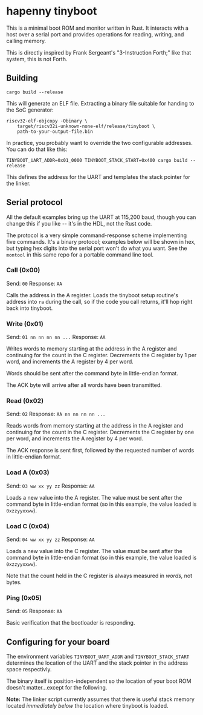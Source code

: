 # hapenny tinyboot

This is a minimal boot ROM and monitor written in Rust. It interacts with a host
over a serial port and provides operations for reading, writing, and calling
memory.

This is directly inspired by Frank Sergeant's "3-Instruction Forth;" like that
system, this is not Forth.

## Building

`cargo build --release`

This will generate an ELF file. Extracting a binary file suitable for handing to
the SoC generator:

```
riscv32-elf-objcopy -Obinary \
    target/riscv32i-unknown-none-elf/release/tinyboot \
    path-to-your-output-file.bin
```

In practice, you probably want to override the two configurable addresses. You can do that
like this:

```
TINYBOOT_UART_ADDR=0x01_0000 TINYBOOT_STACK_START=0x400 cargo build --release
```

This defines the address for the UART and templates the stack pointer for the linker.


## Serial protocol

All the default examples bring up the UART at 115,200 baud, though you can
change this if you like -- it's in the HDL, not the Rust code.

The protocol is a very simple command-response scheme implementing five
commands. It's a binary protocol; examples below will be shown in hex, but
typing hex digits into the serial port won't do what you want. See the `montool`
in this same repo for a portable command line tool.

### Call (0x00)

Send: `00`
Response: `AA`

Calls the address in the A register. Loads the tinyboot setup routine's address
into `ra` during the call, so if the code you call returns, it'll hop right back
into tinyboot.

### Write (0x01)

Send: `01 nn nn nn nn ...`
Response: `AA`

Writes words to memory starting at the address in the A register and continuing
for the count in the C register. Decrements the C register by 1 per word, and
increments the A register by 4 per word.

Words should be sent after the command byte in little-endian format.

The ACK byte will arrive after all words have been transmitted.

### Read (0x02)

Send: `02`
Response: `AA nn nn nn nn ...`

Reads words from memory starting at the address in the A register and continuing
for the count in the C register. Decrements the C register by one per word, and
increments the A register by 4 per word.

The ACK response is sent first, followed by the requested number of words in
little-endian format.

### Load A (0x03)

Send: `03 ww xx yy zz`
Response: `AA`

Loads a new value into the A register. The value must be sent after the command
byte in little-endian format (so in this example, the value loaded is
`0xzzyyxxww`).

### Load C (0x04)

Send: `04 ww xx yy zz`
Response: `AA`

Loads a new value into the C register. The value must be sent after the command
byte in little-endian format (so in this example, the value loaded is
`0xzzyyxxww`).

Note that the count held in the C register is always measured in _words,_ not
bytes.

### Ping (0x05)

Send: `05`
Response: `AA`

Basic verification that the bootloader is responding.

## Configuring for your board

The environment variables  `TINYBOOT_UART_ADDR` and `TINYBOOT_STACK_START` determines the location of the
UART and the stack pointer in the address space respectivly.

The binary itself is position-independent so the location of your boot ROM
doesn't matter...except for the following.

**Note:** The linker script currently assumes that there is useful stack memory
located _immediately below_ the location where tinyboot is loaded.
